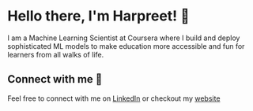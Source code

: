 # Hello there, I'm Harpreet! 👋 

I am a Machine Learning Scientist at Coursera where I build and deploy sophisticated ML models to make education more accessible and fun for learners from all walks of life.  

## Connect with me :handshake:
Feel free to connect with me on [LinkedIn](https://www.linkedin.com/in/harpreet-matharoo) or checkout my [website](https://mathadoor.github.io/)
